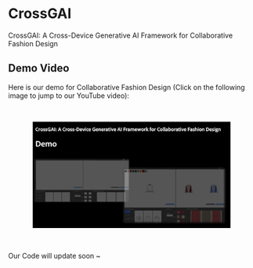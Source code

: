 # CrossGAI

CrossGAI: A Cross-Device Generative AI Framework for Collaborative Fashion Design

## Demo Video

Here is our demo for Collaborative Fashion Design (Click on the following image to jump to our YouTube video):

<br>

<p align="center">
  <a href="https://www.youtube.com/watch?v=UoJa98hTgEM">
    <img src="https://github.com/horizonjohn/CrossGAI/blob/main/video/demo.png" alt="Video Cover" width="80%">
  </a>
</p>

<br>

Our Code will update soon ~

